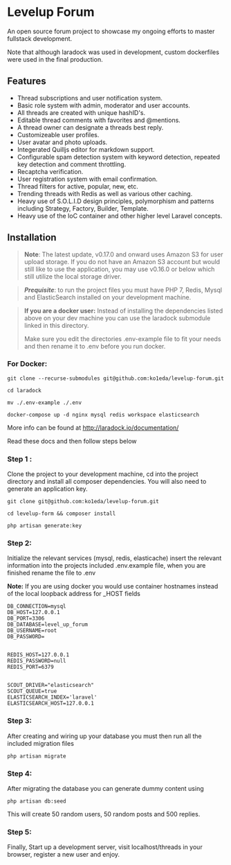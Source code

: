# Levelup Forum


An open source forum project to showcase my ongoing efforts to master fullstack development. 

Note that although laradock was used in development, custom dockerfiles were used in the final production. 


## Features
+ Thread subscriptions and user notification system.
+ Basic role system with admin, moderator and user accounts.
+ All threads are created with unique hashID's.
+ Editable thread comments with favorites and @mentions.
+ A thread owner can designate a threads best reply.
+ Customizeable user profiles.
+ User avatar and photo uploads.
+ Integerated Quilljs editor for markdown support. 
+ Configurable spam detection system with keyword detection, repeated key detection and comment throttling.
+ Recaptcha verification.
+ User registration system with email confirmation.
+ Thread filters for active, popular, new, etc.
+ Trending threads with Redis as well as various other caching. 
+ Heavy use of S.O.L.I.D design principles, polymorphism and patterns including Strategy, Factory, Builder, Template.
+ Heavy use of the IoC container and other higher level Laravel concepts.


## Installation
 > __Note__: The latest update, v0.17.0 and onward uses Amazon S3 for user upload storage. If you do not have an Amazon S3 account but would still like to use the application, you may use v0.16.0 or below which still utilize the local storage driver. 

> ***Prequisite***: to run the project files you must have PHP 7, Redis, Mysql and ElasticSearch installed on your development machine. 

> __If you are a docker user:__ Instead of installing the dependencies listed above on your dev machine you can use the laradock submodule linked in this directory. 
>
> Make sure you edit the directories .env-example file to fit your needs and then rename it to .env before you run docker.

### For Docker: 

```
git clone --recurse-submodules git@github.com:ko1eda/levelup-forum.git

cd laradock 

mv ./.env-example ./.env

docker-compose up -d nginx mysql redis workspace elasticsearch
```
More info can be found at http://laradock.io/documentation/

Read these docs and then follow steps below

### Step 1 :
Clone the project to your development machine, cd into the project directory and install all composer dependencies.  You will also need to generate an application key. 

```
git clone git@github.com:ko1eda/levelup-forum.git

cd levelup-form && composer install

php artisan generate:key
```

### Step 2:
Initialize the relevant services (mysql, redis, elasticache) insert the relevant information into the projects included .env.example file, when you are finished rename the file to .env

__Note:__ If you are using docker you would use container hostnames instead of the local loopback address for _HOST fields 

```
DB_CONNECTION=mysql
DB_HOST=127.0.0.1
DB_PORT=3306
DB_DATABASE=level_up_forum
DB_USERNAME=root
DB_PASSWORD=


REDIS_HOST=127.0.0.1 
REDIS_PASSWORD=null
REDIS_PORT=6379


SCOUT_DRIVER="elasticsearch"
SCOUT_QUEUE=true
ELASTICSEARCH_INDEX='laravel'
ELASTICSEARCH_HOST=127.0.0.1 
```
### Step 3:
After creating and wiring up your database you must then run all the included migration files

``` php artisan migrate ```

  
### Step 4:

After migrating the database you can generate dummy content using

``` php artisan db:seed ```

This will create 50 random users, 50 random posts and 500 replies.


### Step 5:

Finally, Start up a development server, visit localhost/threads in your browser, register a new user and enjoy.

